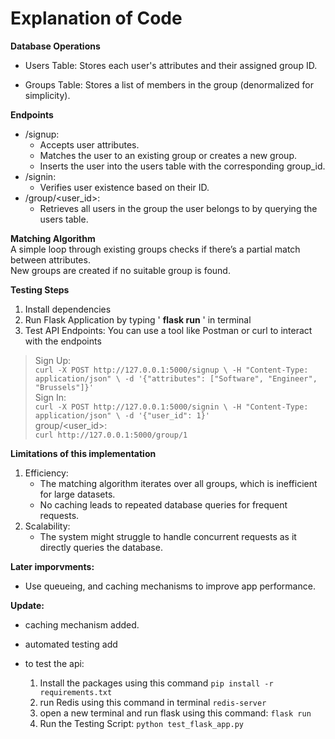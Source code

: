 # Explanation of Code  

**Database Operations**  
- Users Table:  Stores each user's attributes and their assigned group ID.

- Groups Table:  Stores a list of members in the group (denormalized for simplicity).  

**Endpoints**  
- /signup:  
  - Accepts user attributes.  
  - Matches the user to an existing group or creates a new group.  
  - Inserts the user into the users table with the corresponding group_id.  
- /signin:  
  - Verifies user existence based on their ID.  
- /group/<user_id>:  
  - Retrieves all users in the group the user belongs to by querying the users table.  
  
**Matching Algorithm**  
A simple loop through existing groups checks if there’s a partial match between attributes.  
New groups are created if no suitable group is found.  

**Testing Steps**
1. Install dependencies
2. Run Flask Application by typing ' **flask run** ' in terminal
3. Test API Endpoints:
You can use a tool like Postman or curl to interact with the endpoints
>Sign Up:  
`curl -X POST http://127.0.0.1:5000/signup \
-H "Content-Type: application/json" \
-d '{"attributes": ["Software", "Engineer", "Brussels"]}'`  
>Sign In:  
`curl -X POST http://127.0.0.1:5000/signin \
-H "Content-Type: application/json" \
-d '{"user_id": 1}'`  
>group/<user_id>:  
`curl http://127.0.0.1:5000/group/1`  

**Limitations of this implementation**
1. Efficiency:
   - The matching algorithm iterates over all groups, which is inefficient for large datasets.  
   - No caching leads to repeated database queries for frequent requests.  
3. Scalability:
   - The system might struggle to handle concurrent requests as it directly queries the database.
  
**Later imporvments:**  
- Use queueing, and caching mechanisms to improve app performance.

**Update:**  
- caching mechanism added.
- automated testing add  

- to test the api:   
  1. Install the packages using this command `pip install -r requirements.txt`  
  2. run Redis using this command in terminal `redis-server`
  3. open a new terminal and run flask using this command: `flask run`
  4. Run the Testing Script: `python test_flask_app.py`  
